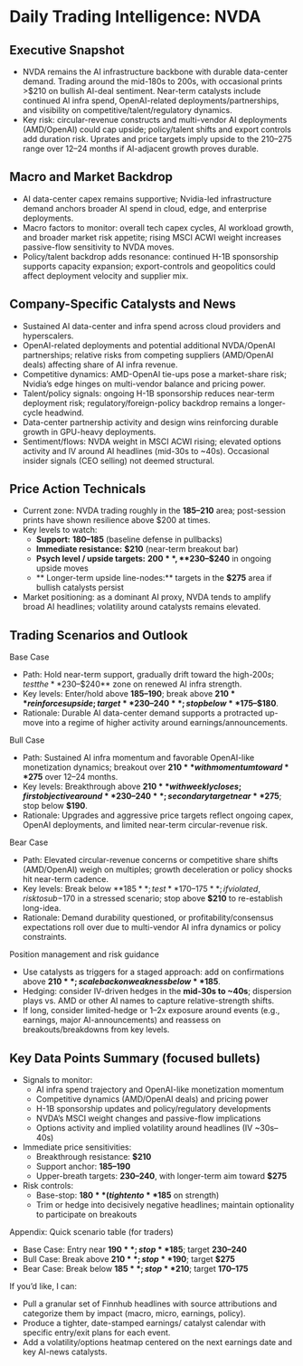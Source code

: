 # Daily Trading Intelligence: NVDA

## Executive Snapshot
- NVDA remains the AI infrastructure backbone with durable data-center demand. Trading around the mid-180s to 200s, with occasional prints >$210 on bullish AI-deal sentiment. Near-term catalysts include continued AI infra spend, OpenAI-related deployments/partnerships, and visibility on competitive/talent/regulatory dynamics.
- Key risk: circular-revenue constructs and multi-vendor AI deployments (AMD/OpenAI) could cap upside; policy/talent shifts and export controls add duration risk. Uprates and price targets imply upside to the $210–$275 range over 12–24 months if AI-adjacent growth proves durable.

## Macro and Market Backdrop
- AI data-center capex remains supportive; Nvidia-led infrastructure demand anchors broader AI spend in cloud, edge, and enterprise deployments.
- Macro factors to monitor: overall tech capex cycles, AI workload growth, and broader market risk appetite; rising MSCI ACWI weight increases passive-flow sensitivity to NVDA moves.
- Policy/talent backdrop adds resonance: continued H-1B sponsorship supports capacity expansion; export-controls and geopolitics could affect deployment velocity and supplier mix.

## Company-Specific Catalysts and News
- Sustained AI data-center and infra spend across cloud providers and hyperscalers.
- OpenAI-related deployments and potential additional NVDA/OpenAI partnerships; relative risks from competing suppliers (AMD/OpenAI deals) affecting share of AI infra revenue.
- Competitive dynamics: AMD-OpenAI tie-ups pose a market-share risk; Nvidia’s edge hinges on multi-vendor balance and pricing power.
- Talent/policy signals: ongoing H-1B sponsorship reduces near-term deployment risk; regulatory/foreign-policy backdrop remains a longer-cycle headwind.
- Data-center partnership activity and design wins reinforcing durable growth in GPU-heavy deployments.
- Sentiment/flows: NVDA weight in MSCI ACWI rising; elevated options activity and IV around AI headlines (mid-30s to ~40s). Occasional insider signals (CEO selling) not deemed structural.

## Price Action Technicals
- Current zone: NVDA trading roughly in the **$185–$210** area; post-session prints have shown resilience above $200 at times.
- Key levels to watch:
  - **Support:** **$180–$185** (baseline defense in pullbacks)
  - **Immediate resistance:** **$210** (near-term breakout bar)
  - **Psych level / upside targets:** **$200**, **$230–$240** in ongoing upside moves
  - ** Longer-term upside line-nodes:** targets in the **$275** area if bullish catalysts persist
- Market positioning: as a dominant AI proxy, NVDA tends to amplify broad AI headlines; volatility around catalysts remains elevated.

## Trading Scenarios and Outlook
Base Case
- Path: Hold near-term support, gradually drift toward the high-$200s; test the **$230–$240** zone on renewed AI infra strength.
- Key levels: Enter/hold above **$185–$190**; break above **$210** reinforces upside; target **$230–$240**; stop below **$175–$180**.
- Rationale: Durable AI data-center demand supports a protracted up-move into a regime of higher activity around earnings/announcements.

Bull Case
- Path: Sustained AI infra momentum and favorable OpenAI-like monetization dynamics; breakout over **$210** with momentum toward **$275** over 12–24 months.
- Key levels: Breakthrough above **$210** with weekly closes; first objective around **$230–$240**; secondary target near **$275**; stop below **$190**.
- Rationale: Upgrades and aggressive price targets reflect ongoing capex, OpenAI deployments, and limited near-term circular-revenue risk.
  
Bear Case
- Path: Elevated circular-revenue concerns or competitive share shifts (AMD/OpenAI) weigh on multiples; growth deceleration or policy shocks hit near-term cadence.
- Key levels: Break below **$185**; test **$170–$175**; if violated, risk to sub-$170 in a stressed scenario; stop above **$210** to re-establish long-idea.
- Rationale: Demand durability questioned, or profitability/consensus expectations roll over due to multi-vendor AI infra dynamics or policy constraints.

Position management and risk guidance
- Use catalysts as triggers for a staged approach: add on confirmations above **$210**; scale back on weakness below **$185**.
- Hedging: consider IV-driven hedges in the **mid-30s to ~40s**; dispersion plays vs. AMD or other AI names to capture relative-strength shifts.
- If long, consider limited-hedge or 1–2x exposure around events (e.g., earnings, major AI-announcements) and reassess on breakouts/breakdowns from key levels.

## Key Data Points Summary (focused bullets)
- Signals to monitor:
  - AI infra spend trajectory and OpenAI-like monetization momentum
  - Competitive dynamics (AMD/OpenAI deals) and pricing power
  - H-1B sponsorship updates and policy/regulatory developments
  - NVDA’s MSCI weight changes and passive-flow implications
  - Options activity and implied volatility around headlines (IV ~30s–40s)
- Immediate price sensitivities:
  - Breakthrough resistance: **$210**
  - Support anchor: **$185–$190**
  - Upper-breath targets: **$230–$240**, with longer-term aim toward **$275**
- Risk controls:
  - Base-stop: **$180** (tighten to **$185** on strength)
  - Trim or hedge into decisively negative headlines; maintain optionality to participate on breakouts

Appendix: Quick scenario table (for traders)
- Base Case: Entry near **$190**; stop **$185**; target **$230–$240**
- Bull Case: Break above **$210**; stop **$190**; target **$275**
- Bear Case: Break below **$185**; stop **$210**; target **$170–$175**

If you’d like, I can:
- Pull a granular set of Finnhub headlines with source attributions and categorize them by impact (macro, micro, earnings, policy).
- Produce a tighter, date-stamped earnings/ catalyst calendar with specific entry/exit plans for each event.
- Add a volatility/options heatmap centered on the next earnings date and key AI-news catalysts.